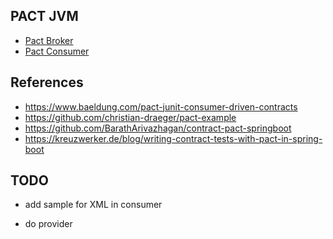 PACT JVM
--------

* [Pact Broker](.\pact-broker\README.md)
* [Pact Consumer](.\pact-consumer\README.md)


References
----------
* https://www.baeldung.com/pact-junit-consumer-driven-contracts
* https://github.com/christian-draeger/pact-example
* https://github.com/BarathArivazhagan/contract-pact-springboot
* https://kreuzwerker.de/blog/writing-contract-tests-with-pact-in-spring-boot

TODO
----

* add sample for XML in consumer

* do provider

